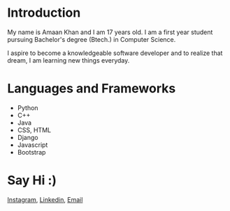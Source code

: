 # **Introduction**
My name is Amaan Khan and I am 17 years old. I am a first year student pursuing Bachelor's degree (Btech.) in Computer Science.

I aspire to become a knowledgeable software developer and to realize that dream, I am learning new things everyday.  
 
# **Languages and Frameworks**
* Python
* C++
* Java
* CSS, HTML
* Django
* Javascript
* Bootstrap

<!-- # **Time Spent**
![Alt text](https://wakatime.com/share/@05f4922c-906c-451e-a060-b9bf588a931e/17518507-9e50-43a6-a6ef-ea1bdab79354.svg) -->

# **Say Hi :)**
<a href="https://www.instagram.com/not_not_amaan/" target="_blank">Instagram</a>,
<a href="https://www.linkedin.com/in/amaan-khan-16a9a71b9/" target="_blank">Linkedin</a>,
[Email](mailto:khanamaan827@gmail.com)




<!--
**amaan211/amaan211** is a ✨ _special_ ✨ repository because its `README.md` (this file) appears on your GitHub profile.

Here are some ideas to get you started:

- 🔭 I’m currently working on ...
- 🌱 I’m currently learning ...
- 👯 I’m looking to collaborate on ...
- 🤔 I’m looking for help with ...
- 💬 Ask me about ...
- 📫 How to reach me: ...
- 😄 Pronouns: ...
- ⚡ Fun fact: ...
-->

